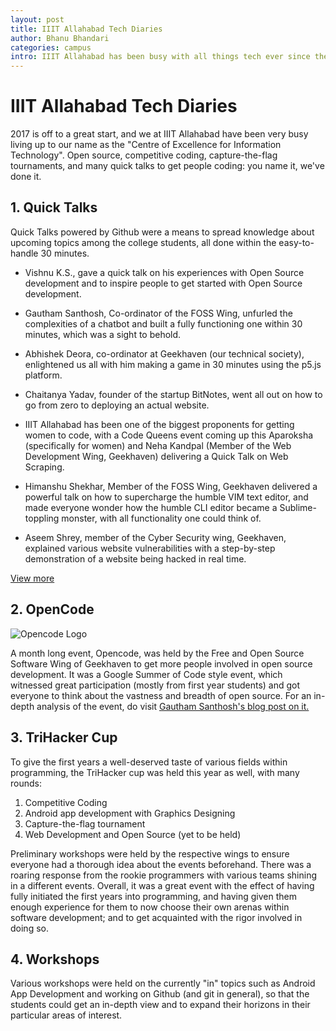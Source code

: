 ```yaml
---
layout: post
title: IIIT Allahabad Tech Diaries
author: Bhanu Bhandari
categories: campus
intro: IIIT Allahabad has been busy with all things tech ever since the year started, so here's a quick rundown of all that's happened with IIIT A and tech thus far.
---
```


# IIIT Allahabad Tech Diaries

2017 is off to a great start, and we at IIIT Allahabad have been very busy living up to our name as the "Centre of Excellence for Information Technology". Open source, competitive coding, capture-the-flag tournaments, and many quick talks to get people coding: you name it, we've done it.

## 1. Quick Talks 

Quick Talks powered by Github were a means to spread knowledge about upcoming topics among the college students, all done within the easy-to-handle 30 minutes.

- Vishnu K.S., gave a quick talk on his experiences with Open Source development and to inspire people to get started with Open Source development. 

- Gautham Santhosh, Co-ordinator of the FOSS Wing, unfurled the complexities of a chatbot and built a fully functioning one within 30 minutes, which was a sight to behold.

- Abhishek Deora, co-ordinator at Geekhaven (our technical society), enlightened us all with him making a game in 30 minutes using the p5.js platform. 

- Chaitanya Yadav, founder of the startup BitNotes, went all out on how to go from zero to deploying an actual website. 

- IIIT Allahabad has been one of the biggest proponents for getting women to code, with a Code Queens event coming up this Aparoksha (specifically for women) and Neha Kandpal (Member of the Web Development Wing, Geekhaven) delivering a Quick Talk on Web Scraping. 

- Himanshu Shekhar, Member of the FOSS Wing, Geekhaven delivered a powerful talk on how to supercharge the humble VIM text editor, and made everyone wonder how the humble CLI editor became a Sublime-toppling monster, with all functionality one could think of.

- Aseem Shrey, member of the Cyber Security wing, Geekhaven, explained various website vulnerabilities with a step-by-step demonstration of a website being hacked in real time.

[View more](https://geekhaven.github.io/quick_talks/)

## 2. OpenCode

<img class="lazy" src="https://raw.githubusercontent.com/fossiiita/opencode/master/Logo.png" data-original="https://raw.githubusercontent.com/fossiiita/opencode/master/Logo.png" alt="Opencode Logo">

A month long event, Opencode, was held by the Free and Open Source Software Wing of Geekhaven to get more people involved in open source development. It was a Google Summer of Code style event, which witnessed great participation (mostly from first year students) and got everyone to think about the vastness and breadth of open source. 
For an in-depth analysis of the event, do visit [Gautham Santhosh's blog post on it.](https://gauthamzz.github.io/2017/02/23/opencode/)


## 3. TriHacker Cup

To give the first years a well-deserved taste of various fields within programming, the TriHacker cup was held this year as well, with many rounds:
1. Competitive Coding
2. Android app development with Graphics Designing
3. Capture-the-flag tournament 
4. Web Development and Open Source (yet to be held)

Preliminary workshops were held by the respective wings to ensure everyone had a thorough idea about the events beforehand. 
There was a roaring response from the rookie programmers with various teams shining in a different events. Overall, it was a great event with the effect of having fully initiated the first years into programming, and having given them enough experience for them to now choose their own arenas within software development; and to get acquainted with the rigor involved in doing so. 

## 4. Workshops

Various workshops were held on the currently "in" topics such as Android App Development and working on Github (and git in general), so that the students could get an in-depth view and to expand their horizons in their particular areas of interest. 
 






